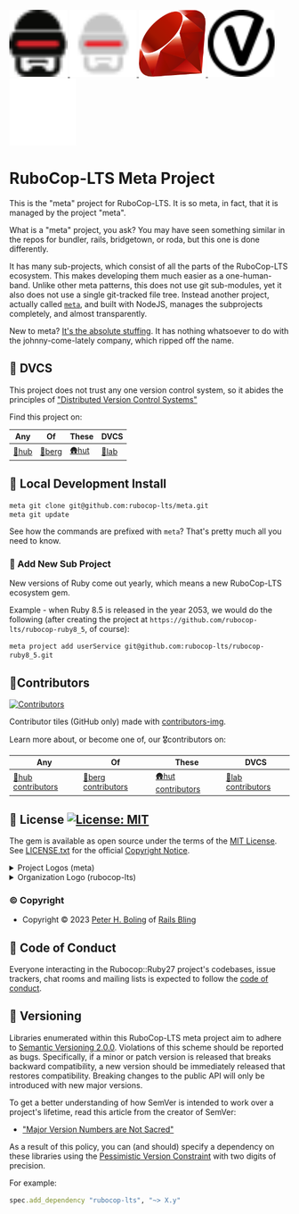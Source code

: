 <p>
    <a href="https://rubocop.org#gh-light-mode-only"  target="_blank" rel="noopener">
      <img height="120px" src="https://github.com/rubocop-lts/meta/raw/main/docs/images/logo/rubocop-light.svg?raw=true" alt="SVG RuboCop Logo, Copyright (c) 2014 Dimiter Petrov, CC BY-NC 4.0, see docs/images/logo/README.txt">
    </a>
    <a href="https://rubocop.org#gh-dark-mode-only"  target="_blank" rel="noopener">
      <img height="120px" src="https://github.com/rubocop-lts/meta/raw/main/docs/images/logo/rubocop-dark.svg?raw=true" alt="SVG RuboCop Logo, Copyright (c) 2014 Dimiter Petrov, CC BY-NC 4.0, see docs/images/logo/README.txt">
    </a>
    <a href="https://www.ruby-lang.org/" target="_blank" rel="noopener">
      <img height="120px" src="https://github.com/rubocop-lts/meta/raw/main/docs/images/logo/ruby-logo.svg?raw=true" alt="Yukihiro Matsumoto, Ruby Visual Identity Team, CC BY-SA 2.5, see docs/images/logo/README.txt">
    </a>
    <a href="https://semver.org/#gh-light-mode-only" target="_blank" rel="noopener">
      <img height="120px" src="https://github.com/rubocop-lts/meta/raw/main/docs/images/logo/semver-light.svg?raw=true" alt="SemVer.org Logo by @maxhaz, see docs/images/logo/README.txt">
    </a>
    <a href="https://semver.org/#gh-dark-mode-only" target="_blank" rel="noopener">
      <img height="120px" src="https://github.com/rubocop-lts/meta/raw/main/docs/images/logo/semver-dark.svg?raw=true" alt="SemVer.org Logo by @maxhaz, see docs/images/logo/README.txt">
    </a>
</p>

# RuboCop-LTS Meta Project

This is the "meta" project for RuboCop-LTS.
It is so meta, in fact, that it is managed by the project "meta".

What is a "meta" project, you ask?
You may have seen something similar in the repos for
bundler, rails, bridgetown, or roda, but this one is done differently.

It has many sub-projects, which consist of all the parts of the RuboCop-LTS ecosystem.
This makes developing them much easier as a one-human-band.
Unlike other meta patterns, this does not use git sub-modules,
yet it also does not use a single git-tracked file tree.
Instead another project, actually called [`meta`](https://github.com/mateodelnorte/meta), and built with NodeJS,
manages the subprojects completely, and almost transparently.

New to meta? [It's the absolute stuffing](https://patrickleet.medium.com/mono-repo-or-multi-repo-why-choose-one-when-you-can-have-both-e9c77bd0c668).
It has nothing whatsoever to do with the johnny-come-lately company, which ripped off the name.

## 🛞 DVCS

This project does not trust any one version control system,
so it abides the principles of ["Distributed Version Control Systems"][💎d-in-dvcs]

Find this project on:

| Any            | Of               | These          | DVCS           |
|----------------|------------------|----------------|----------------|
| [🐙hub][🐙hub] | [🧊berg][🧊berg] | [🛖hut][🛖hut] | [🧪lab][🧪lab] |

[comment]: <> ( DVCS LINKS )

[💎d-in-dvcs]: https://railsbling.com/posts/dvcs/put_the_d_in_dvcs/

[🧊berg]: https://codeberg.org/rubocop-lts/meta
[🐙hub]: https://gitlab.com/rubocop-lts/meta
[🛖hut]: https://sr.ht/~galtzo/rubocop-lts-meta
[🧪lab]: https://gitlab.com/rubocop-lts/meta

## 🎁 Local Development Install

```shell
meta git clone git@github.com:rubocop-lts/meta.git
meta git update
```

See how the commands are prefixed with `meta`?  That's pretty much all you need to know.

### 🧸 Add New Sub Project

New versions of Ruby come out yearly, which means a new RuboCop-LTS ecosystem gem.

Example - when Ruby 8.5 is released in the year 2053, we would do the following
(after creating the project at `https://github.com/rubocop-lts/rubocop-ruby8_5`, of course):

```shell
meta project add userService git@github.com:rubocop-lts/rubocop-ruby8_5.git
```

## 🌈Contributors

[![Contributors][🌈contrib-rocks-img]][🐙hub-contrib]

Contributor tiles (GitHub only) made with [contributors-img][🌈contrib-rocks].

Learn more about, or become one of, our 🎖️contributors on:

| Any                                 | Of                                    | These                               | DVCS                                |
|-------------------------------------|---------------------------------------|-------------------------------------|-------------------------------------|
| [🐙hub contributors][🐙hub-contrib] | [🧊berg contributors][🧊berg-contrib] | [🛖hut contributors][🛖hut-contrib] | [🧪lab contributors][🧪lab-contrib] |

[comment]: <> ( DVCS CONTRIB LINKS )

[🌈contrib-rocks]: https://contrib.rocks
[🌈contrib-rocks-img]: https://contrib.rocks/image?repo=rubocop-lts/meta
[🌈contributing]: CONTRIBUTING.md

[🧊berg-contrib]: https://codeberg.org/rubocop-lts/meta/activity
[🐙hub-contrib]: https://github.com/rubocop-lts/meta/graphs/contributors
[🛖hut-contrib]: https://git.sr.ht/~galtzo/rubocop-lts-meta/log/
[🧪lab-contrib]: https://gitlab.com/rubocop-lts/meta/-/graphs/main?ref_type=heads

## 📄 License [![License: MIT][📄license-img]][📄license-ref]

The gem is available as open source under the terms of the [MIT License][📄license].
See [LICENSE.txt][📄license] for the official [Copyright Notice][📄copyright-notice-explainer].

[comment]: <> ( LEGAL LINKS )

[📄copyright-notice-explainer]: https://opensource.stackexchange.com/questions/5778/why-do-licenses-such-as-the-mit-license-specify-a-single-year
[📄license]: LICENSE.txt
[📄license-ref]: https://opensource.org/licenses/MIT
[📄license-img]: https://img.shields.io/badge/License-MIT-green.svg

<details>
  <summary>Project Logos (meta)</summary>

See [docs/images/logo/README.txt][📷project-logos]

</details>

<details>
  <summary>Organization Logo (rubocop-lts)</summary>

Author: [Yusuf Evli][📷org-logo-author]
Source: [Unsplash][📷org-logo-source]
License: [Unsplash License][📷org-logo-license]

[comment]: <> ( LOGO LINKS )

[📷project-logos]: https://github.com/rubocop-lts/meta/blob/main/docs/images/logo/README.txt
[📷org-logo-author]: https://unsplash.com/@yusufevli
[📷org-logo-source]: https://unsplash.com/photos/yaSLNLtKRIU
[📷org-logo-license]: https://unsplash.com/license

</details>

### © Copyright

* Copyright © 2023 [Peter H. Boling][peterboling] of [Rails Bling][railsbling]

[peterboling]: http://www.peterboling.com
[railsbling]: http://www.railsbling.com

## 🪇 Code of Conduct

Everyone interacting in the Rubocop::Ruby27 project's codebases, issue trackers,
chat rooms and mailing lists is expected to follow the [code of conduct][🪇conduct].

[🪇conduct]: CODE_OF_CONDUCT.md

## 📌 Versioning

Libraries enumerated within this RuboCop-LTS meta project aim to adhere to [Semantic Versioning 2.0.0][📌semver].
Violations of this scheme should be reported as bugs.
Specifically, if a minor or patch version is released that breaks backward compatibility, a new version should be
immediately released that restores compatibility.
Breaking changes to the public API will only be introduced with new major versions.

To get a better understanding of how SemVer is intended to work over a project's lifetime,
read this article from the creator of SemVer:

- ["Major Version Numbers are Not Sacred"][📌major-versions-not-sacred]

As a result of this policy, you can (and should) specify a dependency on these libraries using
the [Pessimistic Version Constraint][📌pvc] with two digits of precision.

For example:

```ruby
spec.add_dependency "rubocop-lts", "~> X.y"
```

[comment]: <> ( VERSIONING LINKS )

[📌pvc]: http://guides.rubygems.org/patterns/#pessimistic-version-constraint
[📌semver]: http://semver.org/
[📌major-versions-not-sacred]: https://tom.preston-werner.com/2022/05/23/major-version-numbers-are-not-sacred.html

[comment]: <> ( KEYED LINKS )

[🔑cc-cov]: https://codeclimate.com/github/rubocop-lts/meta/test_coverage
[🔑cc-covi]: "https://api.codeclimate.com/v1/badges/<key>/test_coverage"
[🔑depfu]: "https://depfu.com/github/pboling/rspec-stubbed_env?project_id=<key>"
[🔑depfui]: "https://badges.depfu.com/badges/<key>/count.svg"

